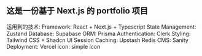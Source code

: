 ## 这是一份基于 Next.js 的 portfolio 项目

运用到的技术:
Framework: React + Next.js + Typescript
State Management: Zustand
Database: Supabase
ORM: Prisma
Authentication: Clerk
Styling: Tailwind CSS + Shadcn UI
Session Caching: Upstash Redis
CMS: Sanity
Deployment: Vercel
icon: simple icon
